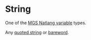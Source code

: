 # String

One of the [MGS Natlang variable](../../mgs/variables_mgs) types.

Any [quoted string](../../mgs/variables/quoted_string) or [bareword](bareword.md).
